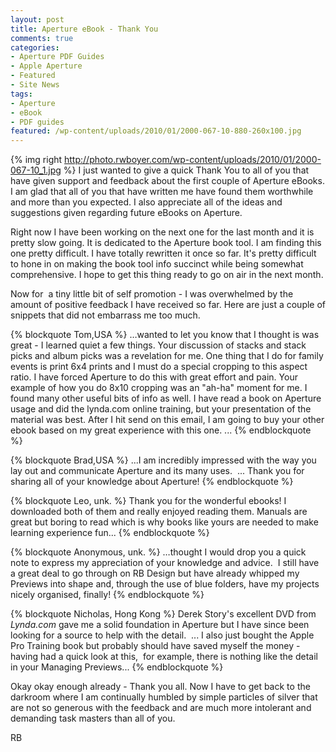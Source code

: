 ```yaml
---
layout: post
title: Aperture eBook - Thank You
comments: true
categories:
- Aperture PDF Guides
- Apple Aperture
- Featured
- Site News
tags:
- Aperture
- eBook
- PDF guides
featured: /wp-content/uploads/2010/01/2000-067-10-880-260x100.jpg
---
```

{% img right http://photo.rwboyer.com/wp-content/uploads/2010/01/2000-067-10_1.jpg %} I just wanted to give a quick Thank You to all of you that have given support and feedback about the first couple of Aperture eBooks. I am glad that all of you that have written me have found them worthwhile and more than you expected. I also appreciate all of the ideas and suggestions given regarding future eBooks on Aperture.

Right now I have been working on the next one for the last month and it is pretty slow going. It is dedicated to the Aperture book tool. I am finding this one pretty difficult. I have totally rewritten it once so far. It's pretty difficult to hone in on making the book tool info succinct while being somewhat comprehensive. I hope to get this thing ready to go on air in the next month.

Now for  a tiny little bit of self promotion - I was overwhelmed by the amount of positive feedback I have received so far. Here are just a couple of snippets that did not embarrass me too much.

{% blockquote Tom,USA %}
…wanted to let you know that I thought is was great - I learned quiet a few things. Your discussion of stacks and stack picks and album picks was a revelation for me. One thing that I do for family events is print 6x4 prints and I must do a special cropping to this aspect ratio. I have forced Aperture to do this with great effort and pain. Your example of how you do 8x10 cropping was an "ah-ha" moment for me. I found many other useful bits of info as well. I have read a book on Aperture usage and did the lynda.com online training, but your presentation of the material was best. After I hit send on this email, I am going to buy your other ebook based on my great experience with this one. ...
{% endblockquote %}

{% blockquote Brad,USA %}
...I am incredibly impressed with the way you lay out and
communicate Aperture and its many uses.  ... Thank
you for sharing all of your knowledge about Aperture!
{% endblockquote %}

{% blockquote Leo, unk. %}
Thank you for the wonderful ebooks! I downloaded both of them and really enjoyed reading them. Manuals are great but boring to read which is why books like yours are needed to make learning experience fun...
{% endblockquote %}

{% blockquote Anonymous, unk. %}
…thought I would drop you a quick note to express my appreciation of your knowledge and advice.  I still have a great deal to go through on RB Design but have already whipped my Previews into shape and, through the use of blue folders, have my projects nicely organised, finally!
{% endblockquote %}

{% blockquote Nicholas, Hong Kong %}
Derek Story's excellent DVD from *Lynda.com* gave me a solid foundation in Aperture but I have since been looking for a source to help with the detail.  ... I also just bought the Apple Pro Training book but probably should have saved myself the money - having had a quick look at this,  for example, there is nothing like the detail in your Managing Previews...
{% endblockquote %}

Okay okay enough already - Thank you all. Now I have to get back to the darkroom where I am continually humbled by simple particles of silver that are not so generous with the feedback and are much more intolerant and demanding task masters than all of you.

RB